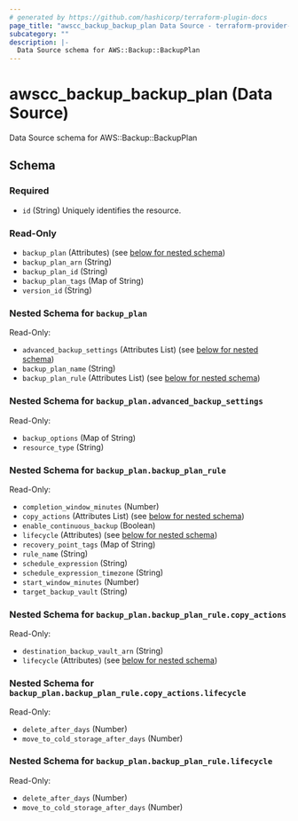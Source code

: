 ```yaml
---
# generated by https://github.com/hashicorp/terraform-plugin-docs
page_title: "awscc_backup_backup_plan Data Source - terraform-provider-awscc"
subcategory: ""
description: |-
  Data Source schema for AWS::Backup::BackupPlan
---
```


# awscc_backup_backup_plan (Data Source)

Data Source schema for AWS::Backup::BackupPlan



<!-- schema generated by tfplugindocs -->
## Schema

### Required

- `id` (String) Uniquely identifies the resource.

### Read-Only

- `backup_plan` (Attributes) (see [below for nested schema](#nestedatt--backup_plan))
- `backup_plan_arn` (String)
- `backup_plan_id` (String)
- `backup_plan_tags` (Map of String)
- `version_id` (String)

<a id="nestedatt--backup_plan"></a>
### Nested Schema for `backup_plan`

Read-Only:

- `advanced_backup_settings` (Attributes List) (see [below for nested schema](#nestedatt--backup_plan--advanced_backup_settings))
- `backup_plan_name` (String)
- `backup_plan_rule` (Attributes List) (see [below for nested schema](#nestedatt--backup_plan--backup_plan_rule))

<a id="nestedatt--backup_plan--advanced_backup_settings"></a>
### Nested Schema for `backup_plan.advanced_backup_settings`

Read-Only:

- `backup_options` (Map of String)
- `resource_type` (String)


<a id="nestedatt--backup_plan--backup_plan_rule"></a>
### Nested Schema for `backup_plan.backup_plan_rule`

Read-Only:

- `completion_window_minutes` (Number)
- `copy_actions` (Attributes List) (see [below for nested schema](#nestedatt--backup_plan--backup_plan_rule--copy_actions))
- `enable_continuous_backup` (Boolean)
- `lifecycle` (Attributes) (see [below for nested schema](#nestedatt--backup_plan--backup_plan_rule--lifecycle))
- `recovery_point_tags` (Map of String)
- `rule_name` (String)
- `schedule_expression` (String)
- `schedule_expression_timezone` (String)
- `start_window_minutes` (Number)
- `target_backup_vault` (String)

<a id="nestedatt--backup_plan--backup_plan_rule--copy_actions"></a>
### Nested Schema for `backup_plan.backup_plan_rule.copy_actions`

Read-Only:

- `destination_backup_vault_arn` (String)
- `lifecycle` (Attributes) (see [below for nested schema](#nestedatt--backup_plan--backup_plan_rule--copy_actions--lifecycle))

<a id="nestedatt--backup_plan--backup_plan_rule--copy_actions--lifecycle"></a>
### Nested Schema for `backup_plan.backup_plan_rule.copy_actions.lifecycle`

Read-Only:

- `delete_after_days` (Number)
- `move_to_cold_storage_after_days` (Number)



<a id="nestedatt--backup_plan--backup_plan_rule--lifecycle"></a>
### Nested Schema for `backup_plan.backup_plan_rule.lifecycle`

Read-Only:

- `delete_after_days` (Number)
- `move_to_cold_storage_after_days` (Number)
